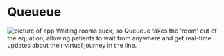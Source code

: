 # Queueue
![picture of app](https://jakexia.com/img/projects/queueue.jpg)
Waiting rooms suck, so Queueue takes the 'room' out of the equation, allowing patients to wait from anywhere and get real-time updates about their virtual journey in the line.
